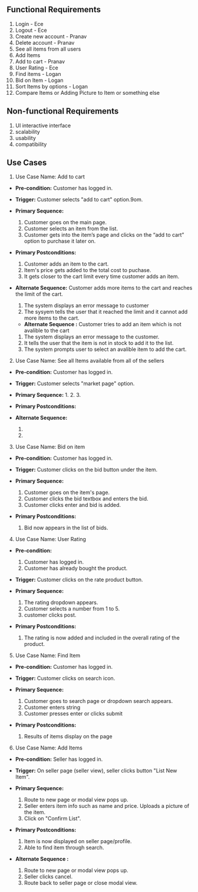 ## Functional Requirements
1. Login - Ece
2. Logout - Ece
3. Create new account - Pranav
4. Delete account - Pranav
5. See all items from all users
6. Add Items
7. Add to cart - Pranav
8. User Rating - Ece
9. Find items - Logan
10. Bid on Item - Logan
11. Sort Items by options - Logan
12. Compare Items or Adding Picture to Item or something else

## Non-functional Requirements
1. UI interactive interface
2. scalability
3. usability
4. compatibility

## Use Cases
1. Use Case Name:  Add to cart
- **Pre-condition:** <can be a list or short description> Customer has logged in.
- **Trigger:** <can be a list or short description> Customer selects "add to cart" option.9om.
- **Primary Sequence:**
  1. Customer goes on the main page.
  2. Customer selects an item from the list.
  3. Customer gets into the item’s page and clicks on the “add to cart” option to purchase it later on.
  
- **Primary Postconditions:** <can be a list or short description> 
  1. Customer adds an item to the cart.
  2. Item's price gets added to the total cost to puchase.
  3. It gets closer to the cart limit every time customer adds an item.
- **Alternate Sequence:** <you can have more than one alternate sequence to 
describe multiple issues that may arise>  Customer adds more items to the cart and reaches the limit of the cart.
  
  1. The system displays an error message to customer
  2. The sysyem tells the user that it reached the limit and it cannot add more items to the cart.

  - **Alternate Sequence <optional>:** <you can have more than one alternate sequence
to describe multiple issues that may arise> Customer tries to add an item which is not avalible to the cart
  
  1. The system displays an error message to the customer.
  2. It tells the user that the item is not in stock to add it to the list.
  3. The system prompts user to select an avalible item to add the cart.

  
2. Use Case Name:  See all Items available from all of the sellers
- **Pre-condition:** <can be a list or short description> Customer has logged in.
- **Trigger:** <can be a list or short description> Customer selects "market page" option.
- **Primary Sequence:**
  1. 
  2. 
  3. 
  
- **Primary Postconditions:** <can be a list or short description> 
- **Alternate Sequence:** <you can have more than one alternate sequence to 
describe multiple issues that may arise>  
  
  1. 
  2. 
  
  
  
3. Use Case Name:  Bid on item
- **Pre-condition:** <can be a list or short description> Customer has logged in.

- **Trigger:** <can be a list or short description> Customer clicks on the bid button under the item.
- **Primary Sequence:**
  1. Customer goes on the item's page.
  2. Customer clicks the bid textbox and enters the bid.
  3. Customer clicks enter and bid is added.
  
  
- **Primary Postconditions:** <can be a list or short description>
  1. Bid now appears in the list of bids.
  
  

4. Use Case Name: User Rating
- **Pre-condition:** <can be a list or short description>  
  1. Customer has logged in.
  2. Customer has already bought the product.
  
- **Trigger:** <can be a list or short description> Customer clicks on the rate product button.
- **Primary Sequence:**
  1. The rating dropdown appears.
  2. Customer selects a number from 1 to 5.
  3. customer clicks post.
 
  
- **Primary Postconditions:** <can be a list or short description> 

  1. The rating is now added and included in the overall rating of the product.

  
5. Use Case Name:  Find Item
- **Pre-condition:** <can be a list or short description> Customer has logged in.
- **Trigger:** <can be a list or short description> Customer clicks on search icon. 
- **Primary Sequence:**
  1. Customer goes to search page or dropdown search appears.
  2. Customer enters string
  3. Customer presses enter or clicks submit
  
  
- **Primary Postconditions:** <can be a list or short description> 
  1. Results of items display on the page
  
6. Use Case Name: Add Items 
- **Pre-condition:** <can be a list or short description> Seller has logged in.
- **Trigger:** <can be a list or short description> On seller page (seller view), seller clicks button "List New Item".
- **Primary Sequence:**
  1. Route to new page or modal view pops up.
  2. Seller enters item info such as name and price. Uploads a picture of the item.
  3. Click on "Confirm List". 
  
- **Primary Postconditions:** <can be a list or short description>  
  1. Item is now displayed on seller page/profile.
  2. Able to find item through search.
- **Alternate Sequence <optional>:** <you can have more than one alternate sequence
to describe multiple issues that may arise>
  1. Route to new page or modal view pops up.
  2. Seller clicks cancel.
  3. Route back to seller page or close modal view.
  
